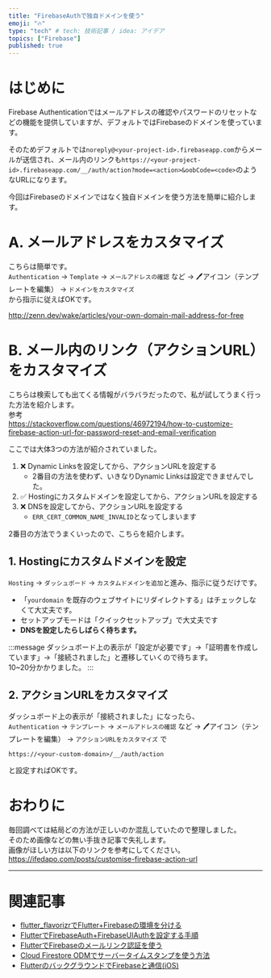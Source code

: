 ```yaml
---
title: "FirebaseAuthで独自ドメインを使う"
emoji: "🔥"
type: "tech" # tech: 技術記事 / idea: アイデア
topics: ["Firebase"]
published: true
---
```


# はじめに
Firebase Authenticationではメールアドレスの確認やパスワードのリセットなどの機能を提供していますが、デフォルトではFirebaseのドメインを使っています。

そのためデフォルトでは`noreply@<your-project-id>.firebaseapp.com`からメールが送信され、メール内のリンクも`https://<your-project-id>.firebaseapp.com/__/auth/action?mode=<action>&oobCode=<code>`のようなURLになります。

今回はFirebaseのドメインではなく独自ドメインを使う方法を簡単に紹介します。

# A. メールアドレスをカスタマイズ
こちらは簡単です。  
`Authentication` → `Template` → `メールアドレスの確認` など → 🖊アイコン（テンプレートを編集） → `ドメインをカスタマイズ`  
から指示に従えばOKです。  

http://zenn.dev/wake/articles/your-own-domain-mail-address-for-free

# B. メール内のリンク（アクションURL）をカスタマイズ
こちらは検索しても出てくる情報がバラバラだったので、私が試してうまく行った方法を紹介します。  
参考  
https://stackoverflow.com/questions/46972194/how-to-customize-firebase-action-url-for-password-reset-and-email-verification

ここでは大体3つの方法が紹介されていました。
1. ❌ Dynamic Linksを設定してから、アクションURLを設定する
	* 2番目の方法を使わず、いきなりDynamic Linksは設定できませんでした。
1. ✅ Hostingにカスタムドメインを設定してから、アクションURLを設定する
1. ❌ DNSを設定してから、アクションURLを設定する
	* `ERR_CERT_COMMON_NAME_INVALID`となってしまいます

2番目の方法でうまくいったので、こちらを紹介します。  

## 1. Hostingにカスタムドメインを設定
`Hosting` → `ダッシュボード` → `カスタムドメインを追加`と進み、指示に従うだけです。  
* 「`yourdomain` を既存のウェブサイトにリダイレクトする」はチェックしなくて大丈夫です。  
* セットアップモードは「クイックセットアップ」で大丈夫です  
* **DNSを設定したらしばらく待ちます。**  

:::message
ダッシュボード上の表示が「設定が必要です」→「証明書を作成しています」→「接続されました」と遷移していくので待ちます。  
10~20分かかりました。
:::

## 2. アクションURLをカスタマイズ
ダッシュボード上の表示が「接続されました」になったら、  
`Authentication` → `テンプレート` → `メールアドレスの確認` など → 🖊アイコン（テンプレートを編集） → `アクションURLをカスタマイズ` で
```
https://<your-custom-domain>/__/auth/action
```
と設定すればOKです。

# おわりに
毎回調べては結局どの方法が正しいのか混乱していたので整理しました。  
そのため画像などの無い手抜き記事で失礼します。  
画像がほしい方は以下のリンクを参考にしてください。  
https://ifedapo.com/posts/customise-firebase-action-url

---

# 関連記事
* [flutter_flavorizrでFlutter+Firebaseの環境を分ける](https://zenn.dev/wake/articles/flutter-flavorizr)
* [FlutterでFirebaseAuth+FirebaseUIAuthを設定する手順](https://zenn.dev/wake/articles/flutter-firebase-auth-and-firebase-ui-auth)
* [FlutterでFirebaseのメールリンク認証を使う](https://zenn.dev/wake/articles/flutter-firebase-auth-with-email-link)
* [Cloud Firestore ODMでサーバータイムスタンプを使う方法](https://zenn.dev/wake/articles/flutter-firestore-odm-with-server-timestamp)
* [FlutterのバックグラウンドでFirebaseと通信(iOS)](https://zenn.dev/wake/articles/572fdd292ed482e6b5bc)